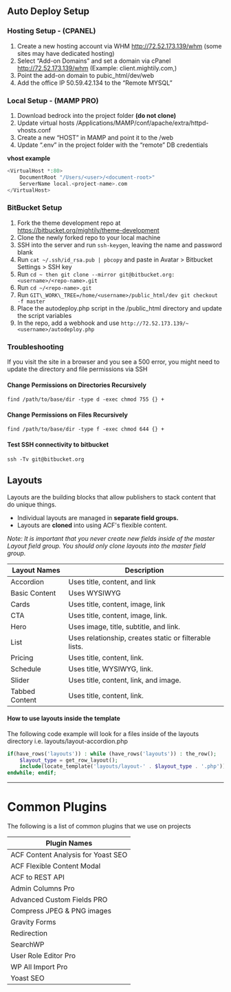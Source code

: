 ## Auto Deploy Setup

### Hosting Setup - (CPANEL)

1.  Create a new hosting account via WHM http://72.52.173.139/whm (some sites may have dedicated hosting)
2.  Select “Add-on Domains” and set a domain via cPanel http://72.52.173.139/whm (Example: client.mightily.com,)
3. Point the add-on domain to pubic_html/dev/web
4. Add the office IP 50.59.42.134 to the “Remote MYSQL”

### Local Setup - (MAMP PRO)

 1. Download bedrock into the project folder **(do not clone)**
 2. Update virtual hosts /Applications/MAMP/conf/apache/extra/httpd-vhosts.conf
 3. Create a new “HOST” in MAMP and point it to the <project>/web
 4. Update “.env” in the project folder with the “remote” DB credentials

**vhost example**
```php
<VirtualHost *:80>
    DocumentRoot "/Users/<user>/<document-root>"
    ServerName local.<project-name>.com
</VirtualHost>
```
### BitBucket Setup

1. Fork the theme development repo at https://bitbucket.org/mightily/theme-development
2. Clone the newly forked repo to your local machine
3. SSH into the server and run `ssh-keygen`, leaving the name and password blank
4. Run `cat ~/.ssh/id_rsa.pub | pbcopy` and paste in Avatar > Bitbucket Settings > SSH key
5. Run `cd ~ then git clone --mirror git@bitbucket.org:<username>/<repo-name>.git`
6. Run `cd ~/<repo-name>.git`
7. Run `GIT\_WORK\_TREE=/home/<username>/public_html/dev git checkout -f master`
8. Place the autodeploy.php script in the /public_html directory and update the script variables
9. In the repo, add a webhook and use `http://72.52.173.139/~<username>/autodeploy.php`

### Troubleshooting
If you visit the site in a browser and you see a 500 error, you might need to update the directory and file permissions via SSH

#### Change Permissions on Directories Recursively
`find /path/to/base/dir -type d -exec chmod 755 {} +`

#### Change Permissions on Files Recursively
`find /path/to/base/dir -type f -exec chmod 644 {} +`

#### Test SSH connectivity to bitbucket
`ssh -Tv git@bitbucket.org`

## Layouts
Layouts are the building blocks that allow publishers to stack content that do unique things.

* Individual layouts are managed in **separate field groups.**
* Layouts are **cloned** into using ACF's flexible content.

*Note: It is important that you never create new fields inside of the master Layout field group. You should only clone layouts into the master field group.*

| Layout Names | Description |
| --------- | ----------- |
| Accordion | Uses title, content, and link |
| Basic Content | Uses WYSIWYG |
| Cards | Uses title, content, image, link |
| CTA | Uses title, content, image, link. |
| Hero | Uses image, title, subtitle, and link. |
| List | Uses relationship, creates static or filterable lists. |
| Pricing | Uses title, content, link. |
| Schedule | Uses title, WYSIWYG, link. |
| Slider | Uses title, content, link, and image. |
| Tabbed Content | Uses title, content, link. |

#### How to use layouts inside the template
The following code example will look for a files inside of the layouts directory i.e. layouts/layout-accordion.php
``` php
if(have_rows('layouts')) : while (have_rows('layouts')) : the_row();
    $layout_type = get_row_layout();
    include(locate_template('layouts/layout-' . $layout_type . '.php'));
endwhile; endif;
```

---

# Common Plugins
The following is a list of common plugins that we use on projects

| Plugin Names |
| --------- |
| ACF Content Analysis for Yoast SEO |
| ACF Flexible Content Modal |
| ACF to REST API |
| Admin Columns Pro |
| Advanced Custom Fields PRO |
| Compress JPEG & PNG images |
| Gravity Forms |
| Redirection |
| SearchWP |
| User Role Editor Pro |
| WP All Import Pro |
| Yoast SEO |
